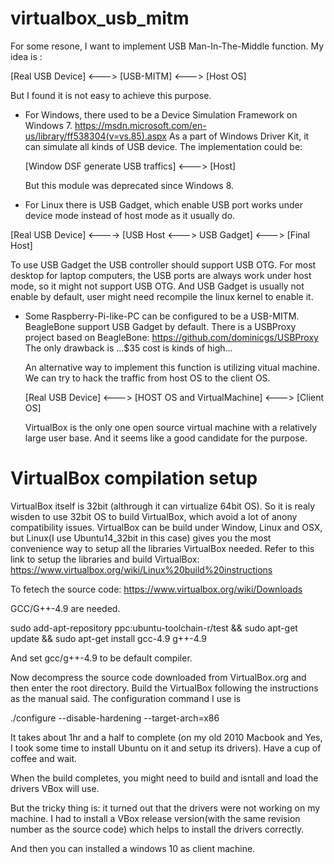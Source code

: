 # virtualbox_usb_mitm

For some resone, I want to implement USB Man-In-The-Middle function. 
My idea is :

[Real USB Device]  <---> [USB-MITM] <---> [Host OS]

But I found it is not easy to achieve this purpose.

- For Windows, there used to be a Device Simulation Framework on Windows 7. https://msdn.microsoft.com/en-us/library/ff538304(v=vs.85).aspx As a part of Windows Driver Kit, it can simulate all kinds of USB device. The implementation could be:

  [Window DSF generate USB traffics] <---> [Host] 

  But this module was deprecated since Windows 8. 

- For Linux there is USB Gadget, which enable USB port works under device mode instead of host mode as it usually do. 

[Real USB Device] <----> [USB Host <---> USB Gadget] <---> [Final Host]

To use USB Gadget the USB controller should support USB OTG. For most desktop for laptop computers, the USB ports are always work under host mode, so it might not support USB OTG. And USB Gadget is usually not enable by default, user might need recompile the linux kernel to enable it.

- Some Raspberry-Pi-like-PC can be configured to be a USB-MITM. BeagleBone support USB Gadget by default. There is a USBProxy project based on BeagleBone: https://github.com/dominicgs/USBProxy
The only drawback is ...$35 cost is kinds of high...

  An alternative way to implement this function is utilizing vitual machine. We can try to hack the traffic from host OS to the client OS. 

  [Real USB Device] <---> [HOST OS and VirtualMachine] <---> [Client OS]

  VirtualBox is the only one open source virtual machine with a relatively large user base. And it seems like a good candidate for the purpose.
  
# VirtualBox compilation setup
VirtualBox itself is 32bit (althrough it can virtualize 64bit OS). So it is realy wisden to use 32bit OS to build VirtualBox, which avoid a lot of anony compatibility issues.
VirtualBox can be build under Window, Linux and OSX, but Linux(I use Ubuntu14_32bit in this case) gives you the most convenience way to setup all the libraries VirtualBox needed. Refer to this link to setup the libraries and build VirtualBox:
https://www.virtualbox.org/wiki/Linux%20build%20instructions

To fetech the source code:
https://www.virtualbox.org/wiki/Downloads

GCC/G++-4.9 are needed.

sudo add-apt-repository ppc:ubuntu-toolchain-r/test && sudo apt-get update && sudo apt-get install gcc-4.9 g++-4.9 

And set gcc/g++-4.9 to be default compiler.

Now decompress the source code downloaded from VirtualBox.org and then enter the root directory. Build the VirtualBox following the instructions as the manual said. The configuration command I use is 

./configure --disable-hardening --target-arch=x86

It takes about 1hr and a half to complete (on my old 2010 Macbook and Yes, I took some time to install Ubuntu on it and setup its drivers). Have a cup of coffee and wait.

When the build completes, you might need to build and isntall and load the drivers VBox will use. 

But the tricky thing is: it turned out that the drivers were not working on my machine. I had to install a VBox release version(with the same revision number as the source code) which helps to install the drivers correctly.

And then you can installed a windows 10 as client machine.




